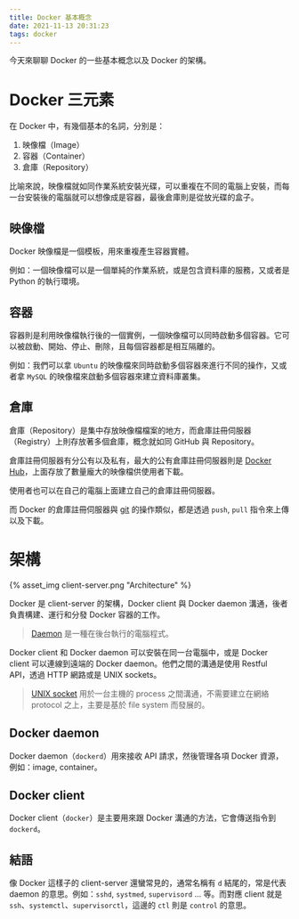 ```yaml
---
title: Docker 基本概念
date: 2021-11-13 20:31:23
tags: docker
---
```


今天來聊聊 Docker 的一些基本概念以及 Docker 的架構。

<!-- more -->

# Docker 三元素 <!-- markdownlint-disable MD025 -->

在 Docker 中，有幾個基本的名詞，分別是：

1. 映像檔（Image）
2. 容器（Container）
3. 倉庫（Repository）

比喻來說，映像檔就如同作業系統安裝光碟，可以重複在不同的電腦上安裝，而每一台安裝後的電腦就可以想像成是容器，最後倉庫則是從放光碟的盒子。

## 映像檔

Docker 映像檔是一個模板，用來重複產生容器實體。

例如：一個映像檔可以是一個單純的作業系統，或是包含資料庫的服務，又或者是 Python 的執行環境。

## 容器

容器則是利用映像檔執行後的一個實例，一個映像檔可以同時啟動多個容器。它可以被啟動、開始、停止、刪除，且每個容器都是相互隔離的。

例如：我們可以拿 `Ubuntu` 的映像檔來同時啟動多個容器來進行不同的操作，又或者拿 `MySQL` 的映像檔來啟動多個容器來建立資料庫叢集。

## 倉庫

倉庫（Repository）是集中存放映像檔檔案的地方，而倉庫註冊伺服器（Registry）上則存放著多個倉庫，概念就如同 GitHub 與 Repository。

倉庫註冊伺服器有分公有以及私有，最大的公有倉庫註冊伺服器則是 [Docker Hub](https://hub.docker.com/)，上面存放了數量龐大的映像檔供使用者下載。

使用者也可以在自己的電腦上面建立自己的倉庫註冊伺服器。

而 Docker 的倉庫註冊伺服器與 [git](http://git-scm.com/) 的操作類似，都是透過 `push`, `pull` 指令來上傳以及下載。

# 架構

{% asset_img client-server.png "Architecture" %}

Docker 是 client-server 的架構，Docker client 與 Docker daemon 溝通，後者負責構建、運行和分發 Docker 容器的工作。

> [Daemon](https://en.wikipedia.org/wiki/Daemon_(computing)) 是一種在後台執行的電腦程式。

Docker client 和 Docker daemon 可以安裝在同一台電腦中，或是 Docker client 可以連線到遠端的 Docker daemon。他們之間的溝通是使用 Restful API，透過 HTTP 網路或是 UNIX sockets。

> [UNIX socket](https://en.wikipedia.org/wiki/Unix_domain_socket) 用於一台主機的 process 之間溝通，不需要建立在網絡 protocol 之上，主要是基於 file system 而發展的。

## Docker daemon

Docker daemon（`dockerd`）用來接收 API 請求，然後管理各項 Docker 資源，例如：image, container。

## Docker client

Docker client（`docker`）是主要用來跟 Docker 溝通的方法，它會傳送指令到 `dockerd`。

## 結語

像 Docker 這樣子的 client-server 還蠻常見的，通常名稱有 `d` 結尾的，常是代表 daemon 的意思。例如：`sshd`, `systmed`, `supervisord` ... 等。而對應 client 就是 `ssh`、`systemctl`、`supervisorctl`，這邊的 `ctl` 則是 `control` 的意思。
